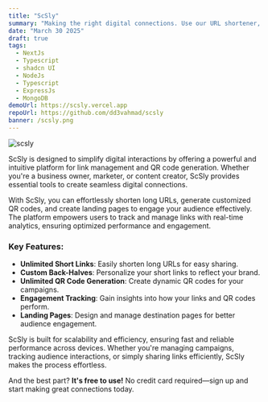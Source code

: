 ```yaml
---
title: "ScSly"
summary: "Making the right digital connections. Use our URL shortener, QR Codes, and landing pages to engage your audience and connect them to the right information."
date: "March 30 2025"
draft: true
tags:
  - NextJs
  - Typescript
  - shadcn UI
  - NodeJs
  - Typescript
  - ExpressJs
  - MongoDB
demoUrl: https://scsly.vercel.app
repoUrl: https://github.com/dd3vahmad/scsly
banner: /scsly.png
---
```


![scsly](/scsly.png)

ScSly is designed to simplify digital interactions by offering a powerful and intuitive platform for link management and QR code generation. Whether you're a business owner, marketer, or content creator, ScSly provides essential tools to create seamless digital connections.

With ScSly, you can effortlessly shorten long URLs, generate customized QR codes, and create landing pages to engage your audience effectively. The platform empowers users to track and manage links with real-time analytics, ensuring optimized performance and engagement.

### Key Features:

- **Unlimited Short Links**: Easily shorten long URLs for easy sharing.
- **Custom Back-Halves**: Personalize your short links to reflect your brand.
- **Unlimited QR Code Generation**: Create dynamic QR codes for your campaigns.
- **Engagement Tracking**: Gain insights into how your links and QR codes perform.
- **Landing Pages**: Design and manage destination pages for better audience engagement.

ScSly is built for scalability and efficiency, ensuring fast and reliable performance across devices. Whether you're managing campaigns, tracking audience interactions, or simply sharing links efficiently, ScSly makes the process effortless.

And the best part? **It's free to use!** No credit card required—sign up and start making great connections today.
